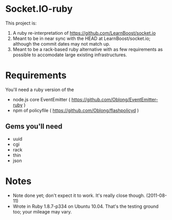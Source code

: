 # Socket.IO-ruby

This project is:

 1. A ruby re-interpretation of https://github.com/LearnBoost/socket.io
 1. Meant to be in near sync with the HEAD at LearnBoost/socket.io; although the commit dates may not match up.
 1. Meant to be a rack-based ruby alternative with as few requirements as possible to accomodate large existing infrastructures.

# Requirements

You'll need a ruby version of the

 * node.js core EventEmitter ( https://github.com/Oblong/EventEmitter-ruby )
 * npm of policyfile ( https://github.com/Oblong/flashpolicyd )

## Gems you'll need

 * uuid
 * cgi
 * rack
 * thin
 * json

# Notes

 * Note done yet; don't expect it to work.  It's really close though. (2011-08-11)
 * Wrote in Ruby 1.8.7-p334 on Ubuntu 10.04. That's the testing ground too; your mileage may vary.
